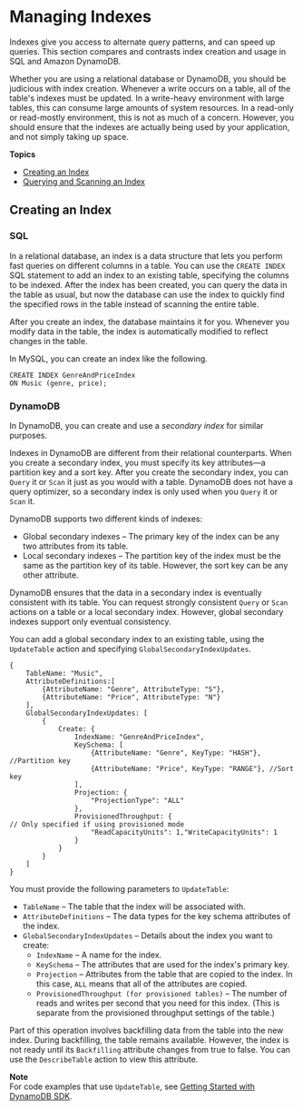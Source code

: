 # Managing Indexes<a name="SQLtoNoSQL.Indexes"></a>

Indexes give you access to alternate query patterns, and can speed up queries\. This section compares and contrasts index creation and usage in SQL and Amazon DynamoDB\.

Whether you are using a relational database or DynamoDB, you should be judicious with index creation\. Whenever a write occurs on a table, all of the table's indexes must be updated\. In a write\-heavy environment with large tables, this can consume large amounts of system resources\. In a read\-only or read\-mostly environment, this is not as much of a concern\. However, you should ensure that the indexes are actually being used by your application, and not simply taking up space\.

**Topics**
+ [Creating an Index](#SQLtoNoSQL.Indexes.Creating)
+ [Querying and Scanning an Index](SQLtoNoSQL.Indexes.QueryAndScan.md)

## Creating an Index<a name="SQLtoNoSQL.Indexes.Creating"></a>

### SQL<a name="SQLtoNoSQL.Indexes.Creating.SQL"></a>

In a relational database, an index is a data structure that lets you perform fast queries on different columns in a table\. You can use the `CREATE INDEX` SQL statement to add an index to an existing table, specifying the columns to be indexed\. After the index has been created, you can query the data in the table as usual, but now the database can use the index to quickly find the specified rows in the table instead of scanning the entire table\.

After you create an index, the database maintains it for you\. Whenever you modify data in the table, the index is automatically modified to reflect changes in the table\.

In MySQL, you can create an index like the following\.

```
CREATE INDEX GenreAndPriceIndex 
ON Music (genre, price);
```

### DynamoDB<a name="SQLtoNoSQL.Indexes.Creating.DynamoDB"></a>

In DynamoDB, you can create and use a *secondary index* for similar purposes\.

Indexes in DynamoDB are different from their relational counterparts\. When you create a secondary index, you must specify its key attributes—a partition key and a sort key\. After you create the secondary index, you can `Query` it or `Scan` it just as you would with a table\. DynamoDB does not have a query optimizer, so a secondary index is only used when you `Query` it or `Scan` it\.

DynamoDB supports two different kinds of indexes:
+ Global secondary indexes – The primary key of the index can be any two attributes from its table\. 
+ Local secondary indexes – The partition key of the index must be the same as the partition key of its table\. However, the sort key can be any other attribute\.

DynamoDB ensures that the data in a secondary index is eventually consistent with its table\. You can request strongly consistent `Query` or `Scan` actions on a table or a local secondary index\. However, global secondary indexes support only eventual consistency\.

You can add a global secondary index to an existing table, using the `UpdateTable` action and specifying `GlobalSecondaryIndexUpdates`\.

```
{
    TableName: "Music",
    AttributeDefinitions:[
        {AttributeName: "Genre", AttributeType: "S"},
        {AttributeName: "Price", AttributeType: "N"}
    ],
    GlobalSecondaryIndexUpdates: [
        {
            Create: {
                IndexName: "GenreAndPriceIndex",
                KeySchema: [
                    {AttributeName: "Genre", KeyType: "HASH"}, //Partition key
                    {AttributeName: "Price", KeyType: "RANGE"}, //Sort key
                ],
                Projection: {
                    "ProjectionType": "ALL"
                },
                ProvisionedThroughput: {                                // Only specified if using provisioned mode
                    "ReadCapacityUnits": 1,"WriteCapacityUnits": 1
                }
            }
        }
    ]
}
```

You must provide the following parameters to `UpdateTable`:
+ `TableName` – The table that the index will be associated with\.
+ `AttributeDefinitions` – The data types for the key schema attributes of the index\.
+ `GlobalSecondaryIndexUpdates` – Details about the index you want to create:
  + `IndexName` – A name for the index\.
  + `KeySchema` – The attributes that are used for the index's primary key\.
  + `Projection` – Attributes from the table that are copied to the index\. In this case, `ALL` means that all of the attributes are copied\.
  + `ProvisionedThroughput (for provisioned tables)` – The number of reads and writes per second that you need for this index\. \(This is separate from the provisioned throughput settings of the table\.\) 

Part of this operation involves backfilling data from the table into the new index\. During backfilling, the table remains available\. However, the index is not ready until its `Backfilling` attribute changes from true to false\. You can use the `DescribeTable` action to view this attribute\.

**Note**  
For code examples that use `UpdateTable`, see [Getting Started with DynamoDB SDK](GettingStarted.md)\.